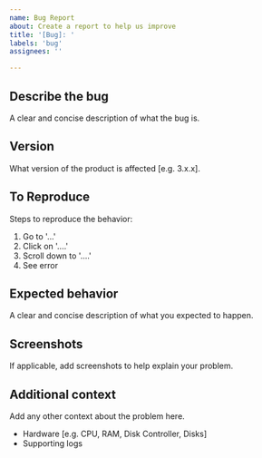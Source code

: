 ```yaml
---
name: Bug Report
about: Create a report to help us improve
title: '[Bug]: '
labels: 'bug'
assignees: ''

---
```


## Describe the bug

A clear and concise description of what the bug is.

## Version

What version of the product is affected [e.g. 3.x.x].

## To Reproduce

Steps to reproduce the behavior:

1. Go to '...'
2. Click on '....'
3. Scroll down to '....'
4. See error

## Expected behavior

A clear and concise description of what you expected to happen.

## Screenshots

If applicable, add screenshots to help explain your problem.

## Additional context

Add any other context about the problem here.

- Hardware [e.g. CPU, RAM, Disk Controller, Disks]
- Supporting logs

